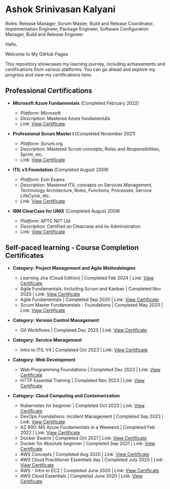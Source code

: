 # Ashok Srinivasan Kalyani
Roles: Release Manager, Scrum Master, Build and Release Coordinator, Implementation Engineer, Package Engineer, Software Configuration Manager, Build and Release Engineer

Hello,

Welcome to My GitHub Pages

This repository showcases my learning journey, including achievements and certifications from various platforms. You can go ahead and explore my progress and view my certifications here.

## Professional Certifications

- **Microsoft Azure Fundamentals** (Completed February 2022)
  - *Platform*: Microsoft
  - *Description*: Mastered Azure fundamentals
  - *Link*: [View Certificate](https://github.com/techiedeva/mycerts/blob/main/Microsoft_Certified_Professional_Certificate_AZ900-Azure%20Fundamentals.pdf)

- **Professional Scrum Master I** (Completed November 2021)
  - *Platform*: Scrum.org
  - *Description*: Mastered Scrum concepts, Roles and Responsibilities, Sprint, etc.
  - *Link*: [View Certificate](https://github.com/techiedeva/mycerts/blob/main/Certificate-Professional%20Scrum%20Master%20I.pdf)
 
- **ITIL v3 Foundation** (Completed August 2009)
  - *Platform*: Exin Exams
  - *Description*: Mastered ITIL concepts on Services Management, Technology Architecture, Roles, Functions, Processes, Service LifeCycle, etc.
  - *Link*: [View Certificate](https://github.com/techiedeva/mycerts/blob/main/ITILV3-Certification.pdf)

- **IBM ClearCase for UNIX** (Completed August 2009)
  - *Platform*: APTC NIIT Ltd
  - *Description*: Certified on Clearcase and its Administration
  - *Link*: [View Certificate](https://github.com/techiedeva/mycerts/blob/main/ClearCase-IBM-Certification.pdf)

## Self-paced learning - Course Completion Certificates
  - **Category: Project Management and Agile Methodologies**
    - Learning Jira (Cloud Edition) | Completed Feb 2024 | *Link*: [View Certificate](https://github.com/techiedeva/mycerts/blob/main/CertificateOfCompletion_Learning%20Jira%20Cloud%20Edition.pdf)
    - Agile Fundamentals: Including Scrum and Kanban | Completed Nov 2020 | *Link*: [View Certificate](https://github.com/techiedeva/mycerts/blob/main/Udemy-AgileFundamentals.pdf)
    - Agile Fundamentals | Completed Sep 2020 | *Link*: [View Certificate](https://github.com/techiedeva/mycerts/blob/main/AgileFundamentals.pdf)
    - Scrum Master Fundamentals - Foundations | Completed May 2020 | *Link*: [View Certificate](https://github.com/techiedeva/mycerts/blob/main/ScrumMasterFundamentals.pdf)
   
  - **Category: Version Control Management**
    - Git Workflows | Completed Dec 2023 | *Link*: [View Certificate](https://github.com/techiedeva/mycerts/blob/main/CertificateOfCompletion_Git%20Workflows.pdf)
   
  - **Category: Service Management**
    - Intro to ITIL V4 | Completed Oct 2023 | *Link*: [View Certificate](https://github.com/techiedeva/mycerts/blob/main/CertificateOfCompletion_Intro%20to%20Service%20Management%20with%20ITIL%204.pdf)

  - **Category: Web Development**
    - Web Programming Foundations | Completed Dec 2023 | *Link*: [View Certificate](https://github.com/techiedeva/mycerts/blob/main/CertificateOfCompletion_Web%20Programming%20Foundations.pdf)
    - HTTP Essential Training | Completed Nov 2023 | *Link*: [View Certificate](https://github.com/techiedeva/mycerts/blob/main/CertificateOfCompletion_HTTP%20Essential%20Training%20(1).pdf)
   
  - **Category: Cloud Computing and Containerization**
    - Kubernetes for beginner | Completed Oct 2023 | *Link*: [View Certificate](https://github.com/techiedeva/mycerts/blob/main/CertOfCompletion_Kubernetes_Beginners.pdf)
    - DevOps Foundations: Incident Management | Completed Sep 2023 | *Link*: [View Certificate](CertOfCompletion_DevOps_Foundations_Incident_Mgmt.pdf)
    - AZ 900: MS Azure Fundamentals in a Weekend | Completed Feb 2022 | *Link*: [View Certificate](https://github.com/techiedeva/mycerts/blob/main/Azure900-CourseCompletionCertificate.pdf)
    - Docker Swarm | Completed Oct 2021 | *Link*: [View Certificate](https://github.com/techiedeva/mycerts/blob/main/Docker%20Swarm-Course%20Completion%20Certificate.pdf)
    - Docker for Absolute beginner | Completed Sep 2021 | *Link*: [View Certificate](https://github.com/techiedeva/mycerts/blob/main/Docker-Beginners-Course%20Completion%20Certificate.pdf)
    - AWS Concepts | Completed Aug 2020 | *Link*: [View Certificate](https://github.com/techiedeva/mycerts/blob/main/Linux%20Academy-AWS%20Concepts.pdf)
    - AWS Cloud Practitioner Essentials day | Completed July 2020 | *Link*: [View Certificate](https://github.com/techiedeva/mycerts/blob/main/Cloud%20Practitioner.pdf)
    - AWS - Intro to EC2 | Completed June 2020 | *Link*: [View Certificate](https://github.com/techiedeva/mycerts/blob/main/AWS%20Training%20%26%20Certification%20-%20EC2.pdf)
    - AWS Cloud Essentials | Completed June 2020 | *Link*: [View Certificate](https://github.com/techiedeva/mycerts/blob/main/AWS%20Training%20%26%20Certification%20-%20Cloud%20Fundamentals.pdf)
